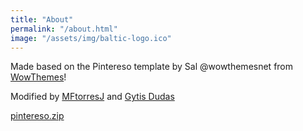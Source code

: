 ```yaml
---
title: "About"
permalink: "/about.html"
image: "/assets/img/baltic-logo.ico"
---
```



Made based on the Pintereso template by Sal @wowthemesnet from <a target="_blank" href="https://www.wowthemes.net/freebies-license/">WowThemes</a>!

Modified by <a target="_blank" href="https://github.com/mftorres">MFtorresJ</a> and <a target="_blank" href="https://github.com/evogytis">Gytis Dudas</a>

<a class="btn btn-danger" href="https://github.com/wowthemesnet/template-pintereso-bootstrap-jekyll/archive/master.zip"><i class="fa fa-download"></i> pintereso.zip</a>
